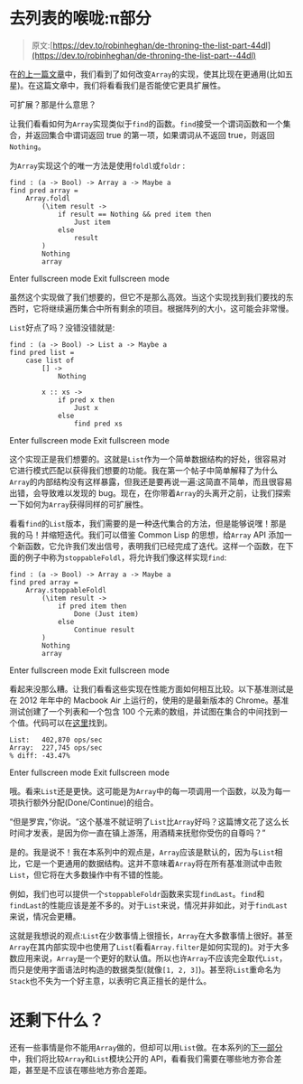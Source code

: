 # 去列表的喉咙:π部分

> 原文:[https://dev.to/robinheghan/de-throning-the-list-part-44dl](https://dev.to/robinheghan/de-throning-the-list-part--44dl)

在[的上一篇文章](https://dev.to/skinney/de-throning-the-list-part-deux-4idm)中，我们看到了如何改变`Array`的实现，使其比现在更通用(比如五星)。在这篇文章中，我们将看看我们是否能使它更具扩展性。

可扩展？那是什么意思？

让我们看看如何为`Array`实现类似于`find`的函数。`find`接受一个谓词函数和一个集合，并返回集合中谓词返回 true 的第一项，如果谓词从不返回 true，则返回`Nothing`。

为`Array`实现这个的唯一方法是使用`foldl`或`foldr` :

```
find : (a -> Bool) -> Array a -> Maybe a
find pred array =
    Array.foldl
        (\item result ->
            if result == Nothing && pred item then
                Just item
            else
                result
        )
        Nothing
        array 
```

Enter fullscreen mode Exit fullscreen mode

虽然这个实现做了我们想要的，但它不是那么高效。当这个实现找到我们要找的东西时，它将继续遍历集合中所有剩余的项目。根据阵列的大小，这可能会非常慢。

`List`好点了吗？没错没错就是:

```
find : (a -> Bool) -> List a -> Maybe a
find pred list =
    case list of
        [] ->
            Nothing

        x :: xs ->
            if pred x then
                Just x
            else
                find pred xs 
```

Enter fullscreen mode Exit fullscreen mode

这个实现正是我们想要的。这就是`List`作为一个简单数据结构的好处，很容易对它进行模式匹配以获得我们想要的功能。我在第一个帖子中简单解释了为什么`Array`的内部结构没有这样暴露，但我还是要再说一遍:这简直不简单，而且很容易出错，会导致难以发现的 bug。现在，在你带着`Array`的头离开之前，让我们探索一下如何为`Array`获得同样的可扩展性。

看看`find`的`List`版本，我们需要的是一种迭代集合的方法，但是能够说嘿！那是我的马！并缩短迭代。我们可以借鉴 Common Lisp 的思想，给`Array` API 添加一个新函数，它允许我们发出信号，表明我们已经完成了迭代。这样一个函数，在下面的例子中称为`stoppableFoldl`，将允许我们像这样实现`find`:

```
find : (a -> Bool) -> Array a -> Maybe a
find pred array =
    Array.stoppableFoldl
        (\item result ->
            if pred item then
                Done (Just item)
            else
                Continue result
        )
        Nothing
        array 
```

Enter fullscreen mode Exit fullscreen mode

看起来没那么糟。让我们看看这些实现在性能方面如何相互比较。以下基准测试是在 2012 年年中的 Macbook Air 上运行的，使用的是最新版本的 Chrome。基准测试创建了一个列表和一个包含 100 个元素的数组，并试图在集合的中间找到一个值。代码可以在[这里](https://github.com/Skinney/elm-array-exploration/blob/stoppable-foldl/bench/Main.elm)找到。

```
List:   402,870 ops/sec
Array:  227,745 ops/sec
% diff: -43.47% 
```

Enter fullscreen mode Exit fullscreen mode

哦。看来`List`还是更快。这可能是为`Array`中的每一项调用一个函数，以及为每一项执行额外分配(Done/Continue)的组合。

“但是罗宾，”你说。“这个基准不就证明了`List`比`Array`好吗？这篇博文花了这么长时间才发表，是因为你一直在镇上游荡，用酒精来抚慰你受伤的自尊吗？”

是的。我是说不！我在本系列中的观点是，`Array`应该是默认的，因为与`List`相比，它是一个更通用的数据结构。这并不意味着`Array`将在所有基准测试中击败`List`，但它将在大多数操作中有不错的性能。

例如，我们也可以提供一个`stoppableFoldr`函数来实现`findLast`。`find`和`findLast`的性能应该是差不多的。对于`List`来说，情况并非如此，对于`findLast`来说，情况会更糟。

这就是我想说的观点:`List`在少数事情上很擅长，`Array`在大多数事情上很好。甚至`Array`在其内部实现中也使用了`List`(看看`Array.filter`是如何实现的)。对于大多数应用来说，`Array`是一个更好的默认值。所以也许`Array`不应该完全取代`List`，而只是使用字面语法时构造的数据类型(就像`[1, 2, 3]`)。甚至将`List`重命名为`Stack`也不失为一个好主意，以表明它真正擅长的是什么。

# 还剩下什么？

还有一些事情是你不能用`Array`做的，但却可以用`List`做。在本系列的[下一部分](https://dev.to/skinney/de-throning-the-list-part-sc4k-4e3n)中，我们将比较`Array`和`List`模块公开的 API，看看我们需要在哪些地方弥合差距，甚至是不应该在哪些地方弥合差距。